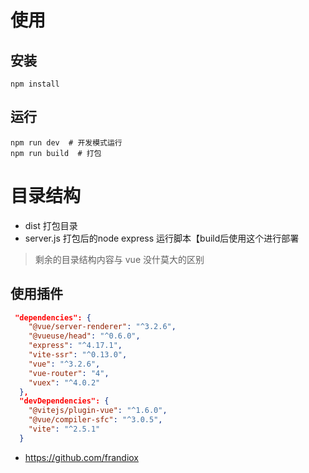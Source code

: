 # 使用
## 安装
```shell
npm install
```
## 运行
```shell
npm run dev  # 开发模式运行
npm run build  # 打包
```

# 目录结构

- dist 打包目录
- server.js 打包后的node express 运行脚本【build后使用这个进行部署
> 剩余的目录结构内容与 vue 没什莫大的区别

## 使用插件

```json
 "dependencies": {
    "@vue/server-renderer": "^3.2.6",
    "@vueuse/head": "^0.6.0",
    "express": "^4.17.1",
    "vite-ssr": "^0.13.0",
    "vue": "^3.2.6",
    "vue-router": "4",
    "vuex": "^4.0.2"
  },
  "devDependencies": {
    "@vitejs/plugin-vue": "^1.6.0",
    "@vue/compiler-sfc": "^3.0.5",
    "vite": "^2.5.1"
  }
```

- https://github.com/frandiox
